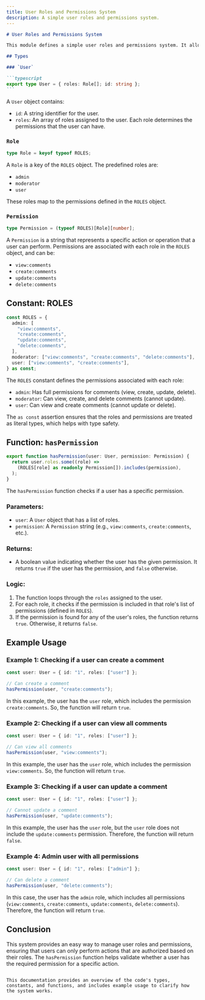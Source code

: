 ```yaml
---
title: User Roles and Permissions System
description: A simple user roles and permissions system.
---
```


````markdown
# User Roles and Permissions System

This module defines a simple user roles and permissions system. It allows checking whether a user has a specific permission based on their roles. The roles are predefined with associated permissions, and the `hasPermission` function checks if a user has a particular permission.

## Types

### `User`

```typescript
export type User = { roles: Role[]; id: string };
```
````

A `User` object contains:

- `id`: A string identifier for the user.
- `roles`: An array of roles assigned to the user. Each role determines the permissions that the user can have.

### `Role`

```typescript
type Role = keyof typeof ROLES;
```

A `Role` is a key of the `ROLES` object. The predefined roles are:

- `admin`
- `moderator`
- `user`

These roles map to the permissions defined in the `ROLES` object.

### `Permission`

```typescript
type Permission = (typeof ROLES)[Role][number];
```

A `Permission` is a string that represents a specific action or operation that a user can perform. Permissions are associated with each role in the `ROLES` object, and can be:

- `view:comments`
- `create:comments`
- `update:comments`
- `delete:comments`

## Constant: ROLES

```typescript
const ROLES = {
  admin: [
    "view:comments",
    "create:comments",
    "update:comments",
    "delete:comments",
  ],
  moderator: ["view:comments", "create:comments", "delete:comments"],
  user: ["view:comments", "create:comments"],
} as const;
```

The `ROLES` constant defines the permissions associated with each role:

- `admin`: Has full permissions for comments (view, create, update, delete).
- `moderator`: Can view, create, and delete comments (cannot update).
- `user`: Can view and create comments (cannot update or delete).

The `as const` assertion ensures that the roles and permissions are treated as literal types, which helps with type safety.

## Function: `hasPermission`

```typescript
export function hasPermission(user: User, permission: Permission) {
  return user.roles.some((role) =>
    (ROLES[role] as readonly Permission[]).includes(permission),
  );
}
```

The `hasPermission` function checks if a user has a specific permission.

### Parameters:

- `user`: A `User` object that has a list of roles.
- `permission`: A `Permission` string (e.g., `view:comments`, `create:comments`, etc.).

### Returns:

- A boolean value indicating whether the user has the given permission. It returns `true` if the user has the permission, and `false` otherwise.

### Logic:

1. The function loops through the `roles` assigned to the user.
2. For each role, it checks if the permission is included in that role's list of permissions (defined in `ROLES`).
3. If the permission is found for any of the user's roles, the function returns `true`. Otherwise, it returns `false`.

## Example Usage

### Example 1: Checking if a user can create a comment

```typescript
const user: User = { id: "1", roles: ["user"] };

// Can create a comment
hasPermission(user, "create:comments");
```

In this example, the user has the `user` role, which includes the permission `create:comments`. So, the function will return `true`.

### Example 2: Checking if a user can view all comments

```typescript
const user: User = { id: "1", roles: ["user"] };

// Can view all comments
hasPermission(user, "view:comments");
```

In this example, the user has the `user` role, which includes the permission `view:comments`. So, the function will return `true`.

### Example 3: Checking if a user can update a comment

```typescript
const user: User = { id: "1", roles: ["user"] };

// Cannot update a comment
hasPermission(user, "update:comments");
```

In this example, the user has the `user` role, but the `user` role does not include the `update:comments` permission. Therefore, the function will return `false`.

### Example 4: Admin user with all permissions

```typescript
const user: User = { id: "1", roles: ["admin"] };

// Can delete a comment
hasPermission(user, "delete:comments");
```

In this case, the user has the `admin` role, which includes all permissions (`view:comments`, `create:comments`, `update:comments`, `delete:comments`). Therefore, the function will return `true`.

## Conclusion

This system provides an easy way to manage user roles and permissions, ensuring that users can only perform actions that are authorized based on their roles. The `hasPermission` function helps validate whether a user has the required permission for a specific action.

```

This documentation provides an overview of the code's types, constants, and functions, and includes example usage to clarify how the system works.
```
